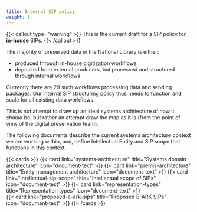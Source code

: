 ```yaml
---
title: Internal SIP policy
weight: 1
---
```


{{< callout type="warning" >}}
This is the current draft for a SIP policy for **in-house** SIPs.
{{< /callout >}}

The majority of preserved data in the National Library is either: 
- produced through in-house digitization workflows
- deposited from external producers, but processed and structured through internal workflows

Currently there are 29 such workflows processing data and sending packages.
Our internal SIP structuring policy thus needs to function and scale for all existing data workflows.

This is not attempt to draw up an ideal systems architecture of how it *should* be, but rather an attempt draw the map as it is (from the point of view of the digital preservation team).

The following documents describe the current systems architecture context we are working within, and, define Intellectual Entity and SIP scope that functions in this context.

{{< cards >}}
  {{< card link="systems-architecture" title="Systems domain architecture" icon="document-text" >}} 
  {{< card link="premis-architecture" title="Entity management architecture" icon="document-text" >}}
  {{< card link="intellectual-sip-scope" title="Intellectual scope of SIPs" icon="document-text" >}}
  {{< card link="representation-types" title="Representation types" icon="document-text" >}}  
  {{< card link="proposed-e-ark-sips" title="Proposed E-ARK SIPs" icon="document-text" >}}
{{< /cards >}}